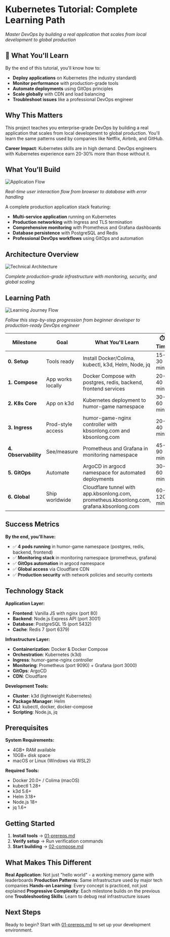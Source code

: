 # Kubernetes Tutorial: Complete Learning Path

*Master DevOps by building a real application that scales from local development to global production*

## 🎯 What You'll Learn

By the end of this tutorial, you'll know how to:
- **Deploy applications** on Kubernetes (the industry standard)
- **Monitor performance** with production-grade tools
- **Automate deployments** using GitOps principles
- **Scale globally** with CDN and load balancing
- **Troubleshoot issues** like a professional DevOps engineer

## Why This Matters

This project teaches you enterprise-grade DevOps by building a real application that scales from local development to global production. You'll learn the same patterns used by companies like Netflix, Airbnb, and GitHub.

**Career Impact**: Kubernetes skills are in high demand. DevOps engineers with Kubernetes experience earn 20-30% more than those without it.

## What You'll Build

![Application Flow](../assets/images/app_flow.jpg)

*Real-time user interaction flow from browser to database with error handling*

A complete production application stack featuring:

- **Multi-service application** running on Kubernetes
- **Production networking** with Ingress and TLS termination  
- **Comprehensive monitoring** with Prometheus and Grafana dashboards
- **Database persistence** with PostgreSQL and Redis
- **Professional DevOps workflows** using GitOps and automation

## Architecture Overview

![Technical Architecture](../assets/images/technical_architecture.jpg)

*Complete production-grade infrastructure with monitoring, security, and global scaling*

## Learning Path

![Learning Journey Flow](../assets/images/learning_flow.jpg)

*Follow this step-by-step progression from beginner developer to production-ready DevOps engineer*

| Milestone | Goal | What You'll Learn | ⏱️ Time |
|-----------|------|-------------------|----------|
| **0. Setup** | Tools ready | Install Docker/Colima, kubectl, k3d, Helm, Node, jq | 15-30 min |
| **1. Compose** | App works locally | Docker Compose with postgres, redis, backend, frontend services | 20-40 min |
| **2. K8s Core** | App on k3d | Kubernetes deployment to humor-game namespace | 30-60 min |
| **3. Ingress** | Prod-style access | humor-game-nginx controller with kbsonlong.com and kbsonlong.com | 20-40 min |
| **4. Observability** | See/measure | Prometheus and Grafana in monitoring namespace | 45-90 min |
| **5. GitOps** | Automate | ArgoCD in argocd namespace for automated deployments | 30-60 min |
| **6. Global** | Ship worldwide | Cloudflare tunnel with app.kbsonlong.com, prometheus.kbsonlong.com, grafana.kbsonlong.com | 60-120 min |

## Success Metrics

**By the end, you'll have:**
- ✅ **4 pods running** in humor-game namespace (postgres, redis, backend, frontend)
- ✅ **Monitoring stack** in monitoring namespace (prometheus, grafana)
- ✅ **GitOps automation** in argocd namespace
- ✅ **Global access** via Cloudflare CDN
- ✅ **Production security** with network policies and security contexts

## Technology Stack

**Application Layer:**
- **Frontend**: Vanilla JS with nginx (port 80)
- **Backend**: Node.js Express API (port 3001)
- **Database**: PostgreSQL 15 (port 5432)
- **Cache**: Redis 7 (port 6379)

**Infrastructure Layer:**
- **Containerization**: Docker & Docker Compose
- **Orchestration**: Kubernetes (k3d)
- **Ingress**: humor-game-nginx controller
- **Monitoring**: Prometheus (port 9090) + Grafana (port 3000)
- **GitOps**: ArgoCD
- **CDN**: Cloudflare

**Development Tools:**
- **Cluster**: k3d (lightweight Kubernetes)
- **Package Manager**: Helm
- **CLI**: kubectl, docker, docker-compose
- **Scripting**: Node.js, jq

## Prerequisites

**System Requirements:**
- 4GB+ RAM available
- 10GB+ disk space
- macOS or Linux (Windows via WSL2)

**Required Tools:**
- Docker 20.0+ / Colima (macOS)
- kubectl 1.28+
- k3d 5.6+
- Helm 3.18+
- Node.js 18+
- jq 1.6+

## Getting Started

1. **Install tools** → [01-prereqs.md](01-prereqs.md)
2. **Verify setup** → Run verification commands
3. **Start building** → [02-compose.md](02-compose.md)

## What Makes This Different

**Real Application**: Not just "hello world" - a working memory game with leaderboards
**Production Patterns**: Same infrastructure used by major tech companies
**Hands-on Learning**: Every concept is practiced, not just explained
**Progressive Complexity**: Each milestone builds on the previous one
**Troubleshooting Skills**: Learn to debug real infrastructure issues

## Next Steps

Ready to begin? Start with [01-prereqs.md](01-prereqs.md) to set up your development environment.

